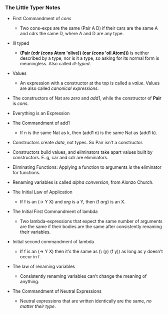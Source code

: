 ### The Little Typer Notes

- First Commandment of _cons_
	- Two cons-exps are the same (Pair A D) if their cars are the same A and cdrs the same D, where A and D are any type.
	
- Ill typed
	- __(Pair (cdr (cons Atom 'olive)) (car (cons 'oil Atom)))__ is neither described by a type, nor is it a type, so asking for its normal form is meaningless. Also called _ill-typed_.

- Values
	- An expression with a constructor at the top is called a _value_. Values are also called _canonical expressions_.
	
- The constructors of Nat are _zero_ and _add1_, while the constructor of __Pair__ is _cons_.

- Everything is an Expression

- The Commandment of add1
	- If n is the same Nat as k, then (add1 n) is the same Nat as (add1 k).
	
- Constructors create _data_, not types. So Pair isn't a constructor.

- Constructors build values, and eliminators take apart values built by constructors. E..g, car and cdr are eliminators.

- Eliminating Functions: Applying a function to arguments _is_ the eliminator for functions.

- Renaming variables is called _alpha conversion_, from Alonzo Church.

- The Initial Law of Application
	- If f is an (-> Y X) and _arg_ is a Y, then (f _arg_) is an X.
	
- The Initial First Commandment of lambda
	- Two lambda-expressions that expect the same number of arguments are the same if their bodies are the same after consistently renaming their variables.
	
- Initial second commandment of lambda
	- If f is an (-> Y X) then it's the same as (\ (y) (f y)) as long as y doesn't occur in f.
	
- The law of renaming variables
	- Consistently renaming variables can't change the meaning of anything.
	
- The Commandment of Neutral Expressions
	- Neutral expressions that are written identically are the same, _no matter their type_.
